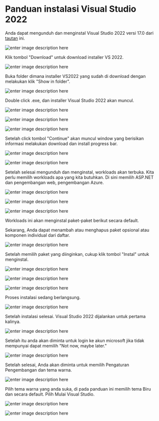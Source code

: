 # Panduan instalasi Visual Studio 2022

Anda dapat mengunduh dan menginstal Visual Studio 2022 versi 17.0 dari [tautan](https://visualstudio.microsoft.com/downloads/) ini.

![enter image description here](https://csharpcorner-mindcrackerinc.netdna-ssl.com/article/how-to-install-visual-studio-2022/Images/How%20To%20Download%20And%20Install%20Visual%20Studio2022.jpg)

Klik tombol "Download" untuk download installer VS 2022.


![enter image description here](https://csharpcorner-mindcrackerinc.netdna-ssl.com/article/how-to-install-visual-studio-2022/Images/How%20To%20Download%20And%20Install%20Visual%20Studio02.jpg)

Buka folder dimana installer VS2022 yang sudah di download dengan melakukan klik "Show in folder".

![enter image description here](https://csharpcorner-mindcrackerinc.netdna-ssl.com/article/how-to-install-visual-studio-2022/Images/How%20To%20Download%20And%20Install%20Visual%20Studio04.jpg)

Double click .exe, dan installer Visual Studio 2022 akan muncul.

![enter image description here](https://csharpcorner-mindcrackerinc.netdna-ssl.com/article/how-to-install-visual-studio-2022/Images/How%20To%20Download%20And%20Install%20Visual%20Studio05.jpg)

![enter image description here](https://csharpcorner-mindcrackerinc.netdna-ssl.com/article/how-to-install-visual-studio-2022/Images/How%20To%20Download%20And%20Install%20Visual%20Studio06.jpg)

![enter image description here](https://csharpcorner-mindcrackerinc.netdna-ssl.com/article/how-to-install-visual-studio-2022/Images/How%20To%20Download%20And%20Install%20Visual%20Studio07.jpg)

Setelah click tombol "Continue" akan muncul window yang berisikan informasi melakukan download dan install progress bar.

![enter image description here](https://csharpcorner-mindcrackerinc.netdna-ssl.com/article/how-to-install-visual-studio-2022/Images/How%20To%20Download%20And%20Install%20Visual%20Studio08.jpg)

![enter image description here](https://csharpcorner-mindcrackerinc.netdna-ssl.com/article/how-to-install-visual-studio-2022/Images/How%20To%20Download%20And%20Install%20Visual%20Studio09.jpg)

Setelah selesai mengunduh dan menginstal, workloads akan terbuka. Kita perlu memilih workloads apa yang kita butuhkan. Di sini memilih ASP.NET dan pengembangan web, pengembangan Azure.

![enter image description here](https://csharpcorner-mindcrackerinc.netdna-ssl.com/article/how-to-install-visual-studio-2022/Images/How%20To%20Download%20And%20Install%20Visual%20Studio10.jpg)

![enter image description here](https://csharpcorner-mindcrackerinc.netdna-ssl.com/article/how-to-install-visual-studio-2022/Images/How%20To%20Download%20And%20Install%20Visual%20Studio11.jpg)

![enter image description here](https://csharpcorner-mindcrackerinc.netdna-ssl.com/article/how-to-install-visual-studio-2022/Images/How%20To%20Download%20And%20Install%20Visual%20Studio12.jpg)

Workloads ini akan menginstal paket-paket berikut secara default.

Sekarang, Anda dapat menambah atau menghapus paket opsional atau komponen individual dari daftar.

![enter image description here](https://csharpcorner-mindcrackerinc.netdna-ssl.com/article/how-to-install-visual-studio-2022/Images/How%20To%20Download%20And%20Install%20Visual%20Studio13.jpg)

Setelah memilih paket yang diinginkan, cukup klik tombol "Instal" untuk menginstal.

![enter image description here](https://csharpcorner-mindcrackerinc.netdna-ssl.com/article/how-to-install-visual-studio-2022/Images/How%20To%20Download%20And%20Install%20Visual%20Studio14.jpg)

![enter image description here](https://csharpcorner-mindcrackerinc.netdna-ssl.com/article/how-to-install-visual-studio-2022/Images/How%20To%20Download%20And%20Install%20Visual%20Studio15.jpg)

![enter image description here](https://csharpcorner-mindcrackerinc.netdna-ssl.com/article/how-to-install-visual-studio-2022/Images/How%20To%20Download%20And%20Install%20Visual%20Studio16.jpg)

Proses instalasi sedang berlangsung.

![enter image description here](https://csharpcorner-mindcrackerinc.netdna-ssl.com/article/how-to-install-visual-studio-2022/Images/How%20To%20Download%20And%20Install%20Visual%20Studio17.jpg)

Setelah instalasi selesai. Visual Studio 2022 dijalankan untuk pertama kalinya.

![enter image description here](https://csharpcorner-mindcrackerinc.netdna-ssl.com/article/how-to-install-visual-studio-2022/Images/How%20To%20Download%20And%20Install%20Visual%20Studio18.jpg)

Setelah itu anda akan diminta untuk login ke akun microsoft jika tidak mempunyai dapat memilih "Not now, maybe later."

![enter image description here](https://csharpcorner-mindcrackerinc.netdna-ssl.com/article/how-to-install-visual-studio-2022/Images/How%20To%20Download%20And%20Install%20Visual%20Studio19.jpg)

Setelah selesai, Anda akan diminta untuk memilih Pengaturan Pengembangan dan tema warna.

![enter image description here](https://csharpcorner-mindcrackerinc.netdna-ssl.com/article/how-to-install-visual-studio-2022/Images/How%20To%20Download%20And%20Install%20Visual%20Studio20.jpg)

Pilih tema warna yang anda suka, di pada panduan ini memilih tema Biru dan secara default. Pilih Mulai Visual Studio.

![enter image description here](https://csharpcorner-mindcrackerinc.netdna-ssl.com/article/how-to-install-visual-studio-2022/Images/How%20To%20Download%20And%20Install%20Visual%20Studio21.jpg)

![enter image description here](https://csharpcorner-mindcrackerinc.netdna-ssl.com/article/how-to-install-visual-studio-2022/Images/How%20To%20Download%20And%20Install%20Visual%20Studio22.jpg)